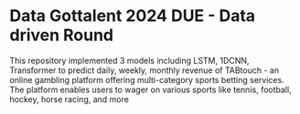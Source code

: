 # Data Gottalent 2024 DUE - Data driven Round
This repository implemented 3 models including LSTM, 1DCNN, Transformer to predict daily, weekly, monthly revenue of TABtouch - an online gambling platform offering multi-category sports betting services. The platform enables users to wager on various sports like tennis, football, hockey, horse racing, and more 
